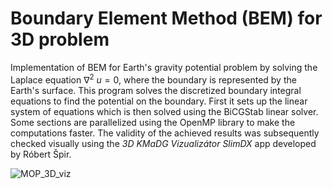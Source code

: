 # Boundary Element Method (BEM) for 3D problem

Implementation of BEM for Earth's gravity potential problem by solving the Laplace equation $\nabla^{2}\ u = 0$, where the boundary is represented by the Earth's surface. This program solves the discretized boundary integral equations to find the potential on the boundary. First it sets up the linear system of equations which is then solved using the BiCGStab linear solver. Some sections are parallelized using the OpenMP library to make the computations faster. The validity of the achieved results was subsequently checked visually using the *3D KMaDG Vizualizátor SlimDX* app developed by Róbert Špir.

![MOP_3D_viz](https://github.com/Tomas-Homola/MOP_linBazFun3D_seriovyKod/assets/61438447/29a26798-012c-46c9-b135-6097fb2d8824)
